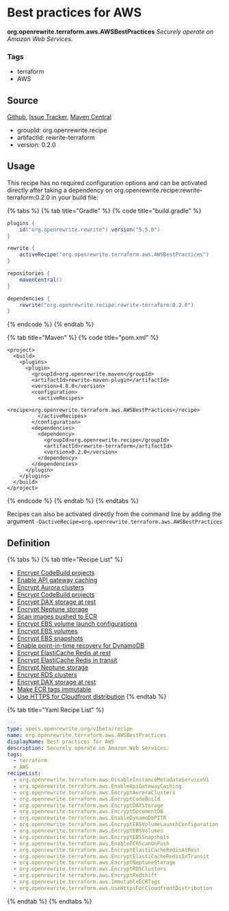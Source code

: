 # Best practices for AWS

 **org.openrewrite.terraform.aws.AWSBestPractices** _Securely operate on Amazon Web Services._

### Tags

* terraform
* AWS

## Source

[Github](https://github.com/openrewrite/rewrite-terraform), [Issue Tracker](https://github.com/openrewrite/rewrite-terraform/issues), [Maven Central](https://search.maven.org/artifact/org.openrewrite.recipe/rewrite-terraform/0.2.0/jar)

* groupId: org.openrewrite.recipe
* artifactId: rewrite-terraform
* version: 0.2.0

## Usage

This recipe has no required configuration options and can be activated directly after taking a dependency on org.openrewrite.recipe:rewrite-terraform:0.2.0 in your build file:

{% tabs %}
{% tab title="Gradle" %}
{% code title="build.gradle" %}
```groovy
plugins {
    id("org.openrewrite.rewrite") version("5.5.0")
}

rewrite {
    activeRecipe("org.openrewrite.terraform.aws.AWSBestPractices")
}

repositories {
    mavenCentral()
}

dependencies {
    rewrite("org.openrewrite.recipe:rewrite-terraform:0.2.0")
}
```
{% endcode %}
{% endtab %}

{% tab title="Maven" %}
{% code title="pom.xml" %}
```markup
<project>
  <build>
    <plugins>
      <plugin>
        <groupId>org.openrewrite.maven</groupId>
        <artifactId>rewrite-maven-plugin</artifactId>
        <version>4.8.0</version>
        <configuration>
          <activeRecipes>
            <recipe>org.openrewrite.terraform.aws.AWSBestPractices</recipe>
          </activeRecipes>
        </configuration>
        <dependencies>
          <dependency>
            <groupId>org.openrewrite.recipe</groupId>
            <artifactId>rewrite-terraform</artifactId>
            <version>0.2.0</version>
          </dependency>
        </dependencies>
      </plugin>
    </plugins>
  </build>
</project>
```
{% endcode %}
{% endtab %}
{% endtabs %}

Recipes can also be activated directly from the command line by adding the argument `-DactiveRecipe=org.openrewrite.terraform.aws.AWSBestPractices`

## Definition

{% tabs %}
{% tab title="Recipe List" %}
* [Encrypt CodeBuild projects](disableinstancemetadataservicev1.md)
* [Enable API gateway caching](enableapigatewaycaching.md)
* [Encrypt Aurora clusters](encryptauroraclusters.md)
* [Encrypt CodeBuild projects](encryptcodebuild.md)
* [Encrypt DAX storage at rest](encryptdaxstorage.md)
* [Encrypt Neptune storage](encryptdocumentdb.md)
* [Scan images pushed to ECR](enabledynamodbpitr.md)
* [Encrypt EBS volume launch configurations](encryptebsvolumelaunchconfiguration.md)
* [Encrypt EBS volumes](encryptebsvolumes.md)
* [Encrypt EBS snapshots](encryptebssnapshots.md)
* [Enable point-in-time recovery for DynamoDB](enableecrscanonpush.md)
* [Encrypt ElastiCache Redis at rest](encryptelasticacheredisatrest.md)
* [Encrypt ElastiCache Redis in transit](encryptelasticacheredisintransit.md)
* [Encrypt Neptune storage](encryptneptunestorage.md)
* [Encrypt RDS clusters](encryptrdsclusters.md)
* [Encrypt DAX storage at rest](encryptredshift.md)
* [Make ECR tags immutable](immutableecrtags.md)
* [Use HTTPS for Cloudfront distribution](usehttpsforcloudfrontdistribution.md)
{% endtab %}

{% tab title="Yaml Recipe List" %}
```yaml
---
type: specs.openrewrite.org/v1beta/recipe
name: org.openrewrite.terraform.aws.AWSBestPractices
displayName: Best practices for AWS
description: Securely operate on Amazon Web Services.
tags:
  - terraform
  - AWS
recipeList:
  - org.openrewrite.terraform.aws.DisableInstanceMetadataServiceV1
  - org.openrewrite.terraform.aws.EnableApiGatewayCaching
  - org.openrewrite.terraform.aws.EncryptAuroraClusters
  - org.openrewrite.terraform.aws.EncryptCodeBuild
  - org.openrewrite.terraform.aws.EncryptDAXStorage
  - org.openrewrite.terraform.aws.EncryptDocumentDB
  - org.openrewrite.terraform.aws.EnableDynamoDbPITR
  - org.openrewrite.terraform.aws.EncryptEBSVolumeLaunchConfiguration
  - org.openrewrite.terraform.aws.EncryptEBSVolumes
  - org.openrewrite.terraform.aws.EncryptEBSSnapshots
  - org.openrewrite.terraform.aws.EnableECRScanOnPush
  - org.openrewrite.terraform.aws.EncryptElastiCacheRedisAtRest
  - org.openrewrite.terraform.aws.EncryptElastiCacheRedisInTransit
  - org.openrewrite.terraform.aws.EncryptNeptuneStorage
  - org.openrewrite.terraform.aws.EncryptRDSClusters
  - org.openrewrite.terraform.aws.EncryptRedshift
  - org.openrewrite.terraform.aws.ImmutableECRTags
  - org.openrewrite.terraform.aws.UseHttpsForCloudfrontDistribution
```
{% endtab %}
{% endtabs %}

